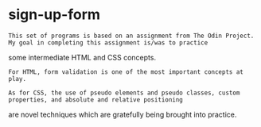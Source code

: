 # sign-up-form

    This set of programs is based on an assignment from The Odin Project.  My goal in completing this assignment is/was to practice 
some intermediate HTML and CSS concepts.  

    For HTML, form validation is one of the most important concepts at play.

    As for CSS, the use of pseudo elements and pseudo classes, custom properties, and absolute and relative positioning 
are novel techniques which are gratefully being brought into practice.